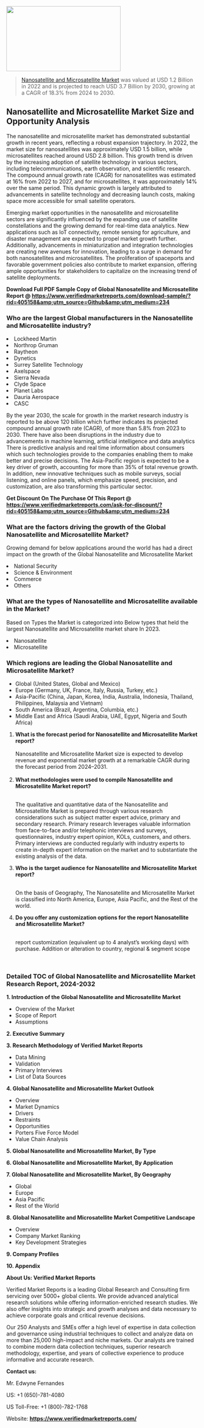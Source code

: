 <img src="https://ffe5etoiles.com/wp-content/uploads/2024/12/MST1-300x171.png" alt="" width="300" height="171" class="alignnone size-medium wp-image-20088" /><blockquote><p><p><a href="https://www.verifiedmarketreports.com/download-sample/?rid=405158&utm_source=Github&utm_medium=234" target="_blank">Nanosatellite and Microsatellite Market</a> was valued at USD 1.2 Billion in 2022 and is projected to reach USD 3.7 Billion by 2030, growing at a CAGR of 18.3% from 2024 to 2030.</p></blockquote><p><h2>Nanosatellite and Microsatellite Market Size and Opportunity Analysis</h2><p>The nanosatellite and microsatellite market has demonstrated substantial growth in recent years, reflecting a robust expansion trajectory. In 2022, the market size for nanosatellites was approximately USD 1.5 billion, while microsatellites reached around USD 2.8 billion. This growth trend is driven by the increasing adoption of satellite technology in various sectors, including telecommunications, earth observation, and scientific research. The compound annual growth rate (CAGR) for nanosatellites was estimated at 16% from 2022 to 2027, and for microsatellites, it was approximately 14% over the same period. This dynamic growth is largely attributed to advancements in satellite technology and decreasing launch costs, making space more accessible for small satellite operators.</p><p>Emerging market opportunities in the nanosatellite and microsatellite sectors are significantly influenced by the expanding use of satellite constellations and the growing demand for real-time data analytics. New applications such as IoT connectivity, remote sensing for agriculture, and disaster management are expected to propel market growth further. Additionally, advancements in miniaturization and integration technologies are creating new avenues for innovation, leading to a surge in demand for both nanosatellites and microsatellites. The proliferation of spaceports and favorable government policies also contribute to market expansion, offering ample opportunities for stakeholders to capitalize on the increasing trend of satellite deployments.</p></p><p class=""><strong>Download Full PDF Sample Copy of Global Nanosatellite and Microsatellite Report @ <a href="https://www.verifiedmarketreports.com/download-sample/?rid=405158&amp;utm_source=Github&amp;utm_medium=234" target="_blank">https://www.verifiedmarketreports.com/download-sample/?rid=405158&amp;utm_source=Github&amp;utm_medium=234</a></strong></p><h3 id="" class="">Who are the largest Global manufacturers in the Nanosatellite and Microsatellite industry?</h3><p><li>Lockheed Martin</li><li> Northrop Gruman</li><li> Raytheon</li><li> Dynetics</li><li> Surrey Satellite Technology</li><li> Axelspace</li><li> Sierra Nevada</li><li> Clyde Space</li><li> Planet Labs</li><li> Dauria Aerospace</li><li> CASC</li></p><div class=""><div class="" dir="" data-message-author-role="" data-message-id="" data-message-model-slug=""><div class=""><div class=""><div class=""><div class="" dir="" data-message-author-role="" data-message-id="" data-message-model-slug=""><div class=""><div class=""><p>By the year 2030, the scale for growth in the market research industry is reported to be above 120 billion which further indicates its projected compound annual growth rate (CAGR), of more than 5.8% from 2023 to 2030. There have also been disruptions in the industry due to advancements in machine learning, artificial intelligence and data analytics There is predictive analysis and real time information about consumers which such technologies provide to the companies enabling them to make better and precise decisions. The Asia-Pacific region is expected to be a key driver of growth, accounting for more than 35% of total revenue growth. In addition, new innovative techniques such as mobile surveys, social listening, and online panels, which emphasize speed, precision, and customization, are also transforming this particular sector.</p><p><strong>Get Discount On The Purchase Of This Report @&nbsp; <a href="https://www.verifiedmarketreports.com/ask-for-discount/?rid=405158&amp;utm_source=Github&amp;utm_medium=234" target="_blank">https://www.verifiedmarketreports.com/ask-for-discount/?rid=405158&amp;utm_source=Github&amp;utm_medium=234</a></strong></p></div></div></div></div></div></div></div></div><h3 id="" class="">What are the factors driving the growth of the Global Nanosatellite and Microsatellite Market?</h3><p id="" class="">Growing demand for below applications around the world has had a direct impact on the growth of the Global Nanosatellite and Microsatellite Market</p><p id="" class=""><li>National Security</li><li> Science & Environment</li><li> Commerce</li><li> Others</li></p><h3 id="" class="">What are the types of Nanosatellite and Microsatellite available in the Market?</h3><p id="" class="">Based on Types the Market is categorized into Below types that held the largest Nanosatellite and Microsatellite market share In 2023.</p><p id="" class=""><li>Nanosatellite</li><li> Microsatellite</li></p><h3 id="" class="">Which regions are leading the Global Nanosatellite and Microsatellite Market?</h3><ul><li>Global (United States, Global and Mexico)</li><li>Europe (Germany, UK, France, Italy, Russia, Turkey, etc.)</li><li>Asia-Pacific (China, Japan, Korea, India, Australia, Indonesia, Thailand, Philippines, Malaysia and Vietnam)</li><li>South America (Brazil, Argentina, Columbia, etc.)</li><li>Middle East and Africa (Saudi Arabia, UAE, Egypt, Nigeria and South Africa)</li></ul><p><ol><li><strong>What is the forecast period for Nanosatellite and Microsatellite Market report?<br /></strong><br /><span data-sheets-root="1" data-sheets-value="{&quot;1&quot;:2,&quot;2&quot;:&quot;XXXX size is expected to develop revenue and exponential market growth at a remarkable CAGR during the forecast period from 2024&ndash;2030.&quot;}" data-sheets-userformat="{&quot;2&quot;:12674,&quot;4&quot;:{&quot;1&quot;:2,&quot;2&quot;:16776960},&quot;10&quot;:2,&quot;11&quot;:0,&quot;15&quot;:&quot;Arial&quot;,&quot;16&quot;:12}">Nanosatellite and Microsatellite Market size is expected to develop revenue and exponential market growth at a remarkable CAGR during the forecast period from 2024&ndash;2031.</span><br /><br /></li><li><strong>What methodologies were used to compile Nanosatellite and Microsatellite Market report?<br /><br /></strong><p>The qualitative and quantitative data of the&nbsp;Nanosatellite and Microsatellite Market is prepared through various research considerations such as subject matter expert advice, primary and secondary research. Primary research leverages valuable information from face-to-face and/or telephonic interviews and surveys, questionnaires, industry expert opinion, KOLs, customers, and others. Primary interviews are conducted regularly with industry experts to create in-depth expert information on the market and to substantiate the existing analysis of the data.&nbsp;</p></li><li><strong>Who is the target audience for Nanosatellite and Microsatellite Market report?<br /><br /></strong><p>On the basis of Geography, The&nbsp;Nanosatellite and Microsatellite Market is classified into North America, Europe, Asia Pacific, and the Rest of the world.</p></li><li><strong>Do you offer any customization options for the report Nanosatellite and Microsatellite Market?<br /><br /></strong><p>report customization (equivalent up to 4 analyst&rsquo;s working days) with purchase. Addition or alteration to country, regional &amp; segment scope</p><p>&nbsp;</p></li></ol></p><h3 id="" class="">Detailed TOC of Global Nanosatellite and Microsatellite Market Research Report, 2024-2032</h3><p id="" class=""><strong>1. Introduction of the Global Nanosatellite and Microsatellite Market</strong></p><ul><li>Overview of the Market</li><li>Scope of Report</li><li>Assumptions</li></ul><p id="" class=""><strong>2. Executive Summary</strong></p><p id="" class=""><strong>3. Research Methodology of&nbsp;Verified Market Reports</strong></p><ul><li>Data Mining</li><li>Validation</li><li>Primary Interviews</li><li>List of Data Sources</li></ul><p id="" class=""><strong>4. Global Nanosatellite and Microsatellite Market Outlook</strong></p><ul><li>Overview</li><li>Market Dynamics</li><li>Drivers</li><li>Restraints</li><li>Opportunities</li><li>Porters Five Force Model</li><li>Value Chain Analysis</li></ul><p id="" class=""><strong>5. Global Nanosatellite and Microsatellite Market, By&nbsp;Type</strong></p><p id="" class=""><strong>6. Global Nanosatellite and Microsatellite Market, By Application</strong></p><p id="" class=""><strong>7. Global Nanosatellite and Microsatellite Market, By Geography</strong></p><ul><li>Global</li><li>Europe</li><li>Asia Pacific</li><li>Rest of the World</li></ul><p id="" class=""><strong>8. Global Nanosatellite and Microsatellite Market Competitive Landscape</strong></p><ul><li>Overview</li><li>Company Market Ranking</li><li>Key Development Strategies</li></ul><p id="" class=""><strong>9. Company Profiles</strong></p><p id="" class=""><strong>10. Appendix</strong></p><p id="" class=""><strong>About Us: Verified Market Reports</strong></p><p id="" class="">Verified Market Reports is a leading Global Research and Consulting firm servicing over 5000+ global clients. We provide advanced analytical research solutions while offering information-enriched research studies. We also offer insights into strategic and growth analyses and data necessary to achieve corporate goals and critical revenue decisions.</p><p id="" class="">Our 250 Analysts and SMEs offer a high level of expertise in data collection and governance using industrial techniques to collect and analyze data on more than 25,000 high-impact and niche markets. Our analysts are trained to combine modern data collection techniques, superior research methodology, expertise, and years of collective experience to produce informative and accurate research.</p><p id="" class=""><strong>Contact us:</strong></p><p id="" class="">Mr. Edwyne Fernandes</p><p id="" class="">US: +1 (650)-781-4080</p><p id="" class="">US Toll-Free: +1 (800)-782-1768</p><p id="" class="">Website: <a target="" data-test-app-aware-link=""><strong>https://www.verifiedmarketreports.com/</strong></a></p>
